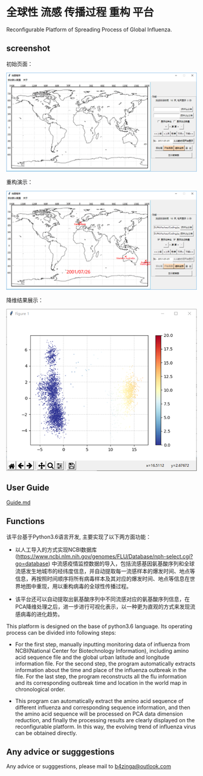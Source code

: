 # 全球性 流感 传播过程 重构 平台

Reconfigurable Platform of Spreading Process of Global Influenza.

## screenshot

初始页面：

![](./docs/screenshot1.png)

重构演示：

![](./docs/screenshot2.png)

降维结果展示：

![](./docs/screenshot3.png)

## User Guide

[Guide.md](./docs/Guide.md)

## Functions

该平台基于Python3.6语言开发, 主要实现了以下两方面功能：

- 以人工导入的方式实现NCBI数据库 (https://www.ncbi.nlm.nih.gov/genomes/FLU/Database/nph-select.cgi?go=database) 中流感疫情监控数据的导入，包括流感基因氨基酸序列和全球流感发生地城市的经纬度信息，并自动提取每一流感样本的爆发时间、地点等信息，再按照时间顺序将所有病毒样本及其对应的爆发时间、地点等信息在世界地图中重现，用以重构病毒的全球性传播过程。

- 该平台还可以自动提取出氨基酸序列中不同流感对应的氨基酸序列信息，在PCA降维处理之后，进一步进行可视化表示，以一种更为直观的方式来发现流感病毒的进化趋势。


This platform is designed on the base of python3.6 language. Its operating process can be divided into following steps: 

- For the first step, manually inputting monitoring data of influenza from NCBI(National Center for Biotechnology Information), including amino acid sequence file and the global urban latitude and longitude information file. For the second step, the program automatically extracts information about the time and place of the influenza outbreak in the file. For the last step, the program reconstructs all the flu information and its corresponding outbreak time and location in the world map in chronological order. 

- This program can automatically extract the amino acid sequence of different influenza and corresponding sequence information, and then the amino acid sequence will be processed on PCA data dimension reduction, and finally the processing results are clearly displayed on the reconfigurable platform. In this way, the evolving trend of influenza virus can be obtained directly. 


## Any advice or sugggestions

Any advice or sugggestions, please mail to b4zinga@outlook.com